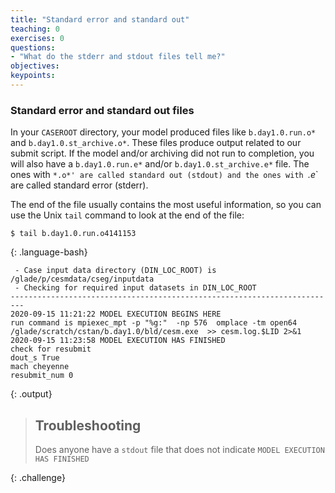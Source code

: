 ```yaml
---
title: "Standard error and standard out"
teaching: 0
exercises: 0 
questions:
- "What do the stderr and stdout files tell me?"
objectives:
keypoints:
---
```


### Standard error and standard out files

In your `CASEROOT` directory, your model produced files like `b.day1.0.run.o*` and `b.day1.0.st_archive.o*`.  These files produce output related to our submit script.  If the model and/or archiving did not run to completion, you will also have a `b.day1.0.run.e*` and/or `b.day1.0.st_archive.e*` file.  The ones with `*.o*' are called standard out (stdout) and the ones with `*.e*` are called standard error (stderr).  

The end of the file usually contains the most useful information, so you can use the Unix `tail` command to look at the end of the file:

~~~
$ tail b.day1.0.run.o4141153
~~~
{: .language-bash}

~~~
 - Case input data directory (DIN_LOC_ROOT) is /glade/p/cesmdata/cseg/inputdata
 - Checking for required input datasets in DIN_LOC_ROOT
-------------------------------------------------------------------------
2020-09-15 11:21:22 MODEL EXECUTION BEGINS HERE
run command is mpiexec_mpt -p "%g:"  -np 576  omplace -tm open64  /glade/scratch/cstan/b.day1.0/bld/cesm.exe  >> cesm.log.$LID 2>&1
2020-09-15 11:23:58 MODEL EXECUTION HAS FINISHED
check for resubmit
dout_s True
mach cheyenne
resubmit_num 0
~~~
{: .output}

> ## Troubleshooting
>
> Does anyone have a `stdout` file that does not indicate `MODEL EXECUTION HAS FINISHED`
>
{: .challenge}

